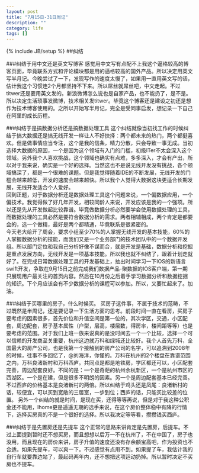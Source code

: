 ```yaml
---
layout: post
title: "7月15日-31日周记"
description: ""
category: life
tags: []
---
```

{% include JB/setup %}
##纠结

###纠结于用中文还是英文写博客
感觉用中文写有点配不上我这个逼格较高的博客页面，毕竟联系方式和评论模块都是用的逼格较高的国外产品。所以决定用英文写半月记。今晚尝试了一下，发现写作的速度太慢了，如果用一直用英文写的话，估计我这个习惯连2个月都坚持不下来。所以屌丝就屌丝吧，中文走起。不过titwer还是要用英文发的。新浪微博怎么说也是自家产品，也不能扔了，是不是。所以决定生活琐事发微博，技术相关发titwer。毕竟这个博客还是建设之初还是想作为技术博客使用的。之所以开始写半月记，完全是受同事启发，想记录一下自己在阿里的成长历程。

###纠结于是搞数据分析还是搞数据处理工具
这个纠结就像当初找工作的时候纠结于搞大数据还是搞无线开发一样让人不好抉择：两个都未来的热门，两个都挺喜欢。但是做事情应当专注，这个是我的信条，精力分散，只会导致一事无成。当初选择大数据的原因，一个是因为这个领域有入门的门槛，初级ITer不太会深入这个领域。另外我个人喜欢挑战，这个领域也确实有点难，多多深入，才会有产出，所以对于我来说，确实是一个好的选择。当然这也不是说无线开发没有挑战，各个领域搞深了，都是一个很难的课题。但是我觉得随着IDE的不断发展，无线开发的门槛会越来越低，开发的速度会越来越快。所以我个人觉得大数据这块更适合长期发展，无线开发适合个人爱好。    
回到正题，对于数据分析还是数据处理工具这个问题来说，一个偏数据应用，一个偏技术。我觉得做了好几年开发，相较同龄人来说，开发应该是我的一个强项。所以还是先从开发做起比较靠谱。毕竟做数据分析必然要学会使用数据处理的工具，而数据处理的工具必然是要符合数据分析的需求。两者相辅相成，两个肯定是都要会的，选一个做精，最好是两个都精通，毕竟联系是很紧密的。    
今天老大给开了周会，要求小组至少70%的人掌握无线开发的基本技能，60%的人掌握数据分析的技能，而我们又是一个业务部门的技术团队中的一个数据开发组。所以部门定位和我自己分析好像不谋而合，就是开发是基础，数据分析和挖掘是重点发展方向，无线开发是一项基本技能。所以我也就不纠结了，跟着计划走就好了。在完成日常数据处理工具的开发基础上，抽出时间学习一下IOS的新语言swift开发，争取在9月15日之前完成我们数据产品-聚数据的IOS客户端，第一期只展现用户最关注的首页内容。然后在10月份之后着手学习数据分析和数据挖掘的知识。下个月应该会有不少数据分析的课程可以参加。所以，又要忙起来了。加油。    

###纠结于买哪里的房子，什么时候买。
买房子这件事，不属于技术的范畴，不过既然是半周记，还是要记录一下生活方面的思考。前段时间一直在看房，买房子要考虑的因素很多，首先价位和升值空间是第一位的，其次学区，交通，小区配套，周边配套，房子基本属性（户型，层高，楼层数，得房率，楼间距等等）也是要考虑的范围。对于我们上班一族来说真的是没时间去一个一个比较，选择一个可以信赖的开发商至关重要，杭州这边就万科和绿城还比较好。我个人首先万科，全国最大的房产公司，也是我第一个接触到的房产公司的名字，可以追溯到2008年的时候，往事不多回忆了，@刘海洋，你懂的。万科在杭州的2个楼盘在靠谱范围之内，万科良渚新村和万科西庐。共同点是都是地铁房，学区都还可以，小区配套完善，周边配套良好。不同的是：一个是奇葩的杭州余杭新区，一个是杭州市区的西湖区。一个是在建，但是很多不明朗的因素。另一个是周边配套基本已经完善。不过西庐的价格基本是良渚新村的两倍。所以纠结于鸡头还是凤尾：良渚新村的话，较便宜，可以买到宽敞的三居室，一步到位；西庐的话，只能买比较差的位置。
另外一个纠结的就是时间，是现在买，还得等等再说，但是对于我这种公积金还不能用，Ihome更是遥遥无期的选手来说，在这个房价整体稳中有降的行情下，选择买房真的不是一个很好的选择。所以我决定等等看，攒攒钱买西庐。


###纠结于是先置房还是先提车
这个正常的思路来讲肯定是先置房，后提车。不过上面提到暂时还不想买房，而且想想以后万一不在杭州了，不在中国了，房子也没用，而且现在的房价来讲，房子升值的速度还没有存余额宝高吧，作为投资也不合适。如果先提车，可以爽一下。不过感觉有点用不到。如果提了车，我估计我的自行车就要靠边站了，最起码两年内，还不想把这项运动扔掉。所以暂时决定不买房也不提车。